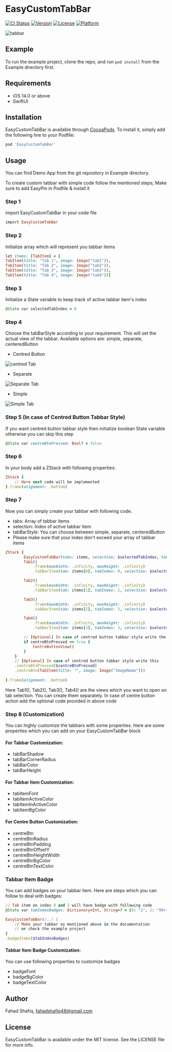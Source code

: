 # EasyCustomTabBar

[![CI Status](https://img.shields.io/travis/fahadshafiq48/EasyCustomTabBar.svg?style=flat)](https://travis-ci.org/fahadshafiq48/EasyCustomTabBar)
[![Version](https://img.shields.io/cocoapods/v/EasyCustomTabBar.svg?style=flat)](https://cocoapods.org/pods/EasyCustomTabBar)
[![License](https://img.shields.io/cocoapods/l/EasyCustomTabBar.svg?style=flat)](https://cocoapods.org/pods/EasyCustomTabBar)
[![Platform](https://img.shields.io/cocoapods/p/EasyCustomTabBar.svg?style=flat)](https://cocoapods.org/pods/EasyCustomTabBar)


![tabbar](https://raw.githubusercontent.com/fahadshafiq48/EasyCustomTabBar/main/.github/EasyCustomTabBar.gif)

## Example

To run the example project, clone the repo, and run `pod install` from the Example directory first.

## Requirements
- iOS 14.0 or above
- SwiftUI

## Installation

EasyCustomTabBar is available through [CocoaPods](https://cocoapods.org). To install
it, simply add the following line to your Podfile:

```ruby
pod 'EasyCustomTabBar'
```

## Usage

You can find Demo App from the git repository in Example directory.

To create custom tabbar with simple code follow the mentioned steps; Make sure to add EasyPin in Podfile & install it


### Step 1

import EasyCustomTabBar in your code file

```ruby
import EasyCustomTabBar
```

### Step 2

Initialize array which will represent you tabbar items

```ruby
let items: [TabItem] = [ 
TabItem(title: "Tab 1", image: Image("tab1")),
TabItem(title: "Tab 2", image: Image("tab2")),
TabItem(title: "Tab 3", image: Image("tab3")),
TabItem(title: "Tab 4", image: Image("tab4"))]
```


### Step 3

Initialize a State variable to keep track of active tabbar item's index

```ruby
@State var selectedTabIndex = 0
```

### Step 4
Choose the tabBarStyle according to your requirement. This will set the actual view of the tabbar.
Available options are: simple, separate, centeredButton

- Centred Button

![centred Tab](https://raw.githubusercontent.com/fahadshafiq48/EasyCustomTabBar/main/.github/centred.png)

- Separate

![Separate Tab](https://raw.githubusercontent.com/fahadshafiq48/EasyCustomTabBar/main/.github/separate.png)

- Simple

![Simple Tab](https://raw.githubusercontent.com/fahadshafiq48/EasyCustomTabBar/main/.github/simple.png)


### Step 5 (In case of Centred Button Tabbar Style)

If you want centred button tabbar style then initialize boolean State variable otherwise you can skip this step

```ruby
@State var centreBtnPressed: Bool? = false
```

### Step 6

In your body add a ZStack with following properties:

```ruby
ZStack {
    // Here next code will be implemented
}.frame(alignment: .bottom)
```

### Step 7

Now you can simply create your tabbar with following code.
- tabs: Array of tabbar items
- selection: Index of active tabbar item
- tabBarStyle: You can choose between simple, separate, centeredButton
- Please make sure that your index don't exceed your array of tabbar items

```ruby
ZStack {
        EasyCustomTabBar(tabs: items, selection: $selectedTabIndex, tabBarStyle: .centeredButton) {
        Tab1()
            .frame(maxWidth: .infinity, maxHeight: .infinity)
            .tabBarItem(tab: items[0], tabIndex: 0, selection: $selectedTabIndex)

        Tab2()
            .frame(maxWidth: .infinity, maxHeight: .infinity)
            .tabBarItem(tab: items[1], tabIndex: 1, selection: $selectedTabIndex)

        Tab3()
            .frame(maxWidth: .infinity, maxHeight: .infinity)
            .tabBarItem(tab: items[2], tabIndex: 2, selection: $selectedTabIndex)

        Tab4()
            .frame(maxWidth: .infinity, maxHeight: .infinity)
            .tabBarItem(tab: items[3], tabIndex: 3, selection: $selectedTabIndex)

        // [Optional] In case of centred button tabbar style write the below code
        if centreBtnPressed == true {
            CentreButtonView()
        }
    }
    // [Optional] In case of centred button tabbar style write this
    .centreBtnPressed($centreBtnPressed)
    .centreBtn(TabItem(title: "", image: Image("ImageName")))
    
}.frame(alignment: .bottom)
```

Here Tab1(), Tab2(), Tab3(), Tab4() are the views which you want to open on tab selection. You can create them separately.
In case of centre button action add the optional code provided in above code


### Step 8 (Customization)

You can highly customize the tabbars with some properties.
Here are some properties which you can add on your EasyCustomTabBar block

#### For Tabbar Customization: 
- tabBarShadow
- tabBarCornerRadius
- tabBarColor
- tabBarHeight

#### For Tabbar Item Customization: 
- tabItemFont
- tabItemActiveColor
- tabItemInActiveColor
- tabItemBgColor
    
#### For Centre Button Customization: 
- centreBtn
- centreBtnRadius
- centreBtnPadding
- centreBtnOffsetY
- centreBtnHeightWidth
- centreBtnBgColor
- centreBtnTextColor

### Tabbar Item Badge

You can add badges on your tabbar item.
Here are steps which you can follow to deal with badges:

```ruby
// Tab item on index 0 and 2 will have badge with following code
@State var tabIndexBadges: Dictionary<Int, String>? = [0: "2", 2: "99+"] 

EasyCustomTabBar(/..) {
    // Make your tabbar as mentioned above in the documentation 
    // or check the example project
}
.badgeItems($tabIndexBadges)
```
    
#### Tabbar Item Badge Customization:
You can use following properties to customize badges
- badgeFont
- badgeBgColor
- badgeTextColor

## Author

Fahad Shafiq, fahadshafiq48@gmail.com

## License

EasyCustomTabBar is available under the MIT license. See the LICENSE file for more info.

